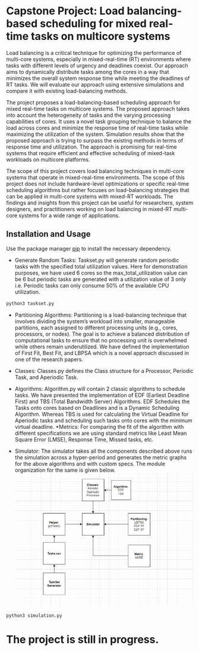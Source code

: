 # Capstone Project: Load balancing-based scheduling for mixed real-time tasks on multicore systems 

Load balancing is a critical technique for optimizing the performance of multi-core systems, especially in mixed-real-time (RT) environments where tasks with different levels of urgency and deadlines coexist. Our approach aims to dynamically distribute tasks among the cores in a way that minimizes the overall system response time while meeting the deadlines of RT tasks. We will evaluate our approach using extensive simulations and compare it with existing load-balancing methods.

The project proposes a load-balancing-based scheduling approach for mixed real-time tasks on multicore systems. The proposed approach takes into account the heterogeneity of tasks and the varying processing capabilities of cores. It uses a novel task grouping technique to balance the load across cores and minimize the response time of real-time tasks while maximizing the utilization of the system. Simulation results show that the proposed approach is trying to surpass the existing methods in terms of response time and utilization. The approach is promising for real-time systems that require efficient and effective scheduling of mixed-task workloads on multicore platforms.

The scope of this project covers load balancing techniques in multi-core systems that operate in mixed-real-time environments. The scope of this project does not include hardware-level optimizations or specific real-time scheduling algorithms but rather focuses on load-balancing strategies that can be applied in multi-core systems with mixed-RT workloads. The findings and insights from this project can be useful for researchers, system designers, and practitioners working on load balancing in mixed-RT multi-core systems for a wide range of applications.


## Installation and Usage

Use the package manager [pip](https://pip.pypa.io/en/stable/) to install the necessary dependency.

* Generate Random Tasks: Taskset.py will generate random periodic tasks with the specified total utilization values. Here for demonstration purposes, we have used 6 cores so the max_total_utilization value can be 6 but periodic tasks are generated with a utilization value of 3 only i.e. Periodic tasks can only consume 50% of the available CPU utilization.
```bash
python3 taskset.py
```
* Partitioning Algorithms: Partitioning is a load-balancing technique that involves dividing the system’s workload into smaller, manageable partitions, each assigned to different processing units (e.g., cores, processors, or nodes). The goal is to achieve a balanced distribution of computational tasks to ensure that no processing unit is overwhelmed while others remain underutilized. We have defined the implementation of First Fit, Best Fit, and LBPSA which is a novel approach discussed in one of the research papers.

* Classes: Classes.py defines the Class structure for a Processor, Periodic Task, and Aperiodic Task.
* Algorithms: Algorithm.py will contain 2 classic algorithms to schedule tasks. We have presented the implementation of EDF (Earliest Deadline First) and TBS (Total Bandwidth Server) Algorithms. EDF Schedules the Tasks onto cores based on Deadlines and is a Dynamic Scheduling Algorithm. Whereas TBS is used for calculating the Virtual Deadline for Aperiodic tasks and scheduling such tasks onto cores with the minimum virtual deadline.
*Metrics: For comparing the fit of the algorithm with different specifications we are using standard metrics like Least Mean Square Error (LMSE), Response Time, Missed tasks, etc.
* Simulator: The simulator takes all the components described above runs the simulation across a hyper-period and generates the metric graphs for the above algorithms and with custom specs. The module organization for the same is given below.
![Module Organization](https://github.com/urmilkalaria/Load_balancing-based_scheduling_for_mixed_real-time_tasks_on_multicore_systems/blob/main/module_oragnization.jpeg)  



```bash
python3 simulation.py
```

# The project is still in progress.
